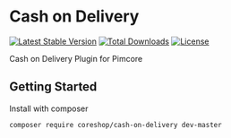 Cash on Delivery
================

[![Latest Stable Version](https://poser.pugx.org/coreshop/cash-on-delivery/v/stable)](https://packagist.org/packages/coreshop/cash-on-delivery)
[![Total Downloads](https://poser.pugx.org/coreshop/cash-on-delivery/downloads)](https://packagist.org/packages/coreshop/cash-on-delivery)
[![License](https://poser.pugx.org/coreshop/cash-on-delivery/license)](https://packagist.org/packages/coreshop/cash-on-delivery)

Cash on Delivery Plugin for Pimcore

## Getting Started

Install with composer

```
composer require coreshop/cash-on-delivery dev-master
```